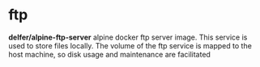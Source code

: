 # ftp

<b>delfer/alpine-ftp-server</b> alpine docker ftp server image. This service is used to store files locally.
The volume of the ftp service is mapped to the host machine, so disk usage and maintenance are facilitated
